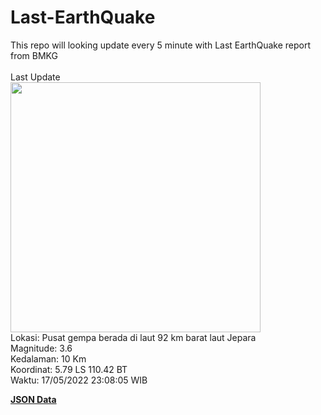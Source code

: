 # Last-EarthQuake
This repo will looking update every 5 minute with Last EarthQuake report from BMKG
<br>
<br>
Last Update
<br>
<img src="https://ews.bmkg.go.id/TEWS/data/20220517230805.mmi.jpg" width="400"/>
<br>
Lokasi: Pusat gempa berada di laut 92 km barat laut Jepara <br>
Magnitude: 3.6 <br>
Kedalaman: 10 Km <br>
Koordinat: 5.79 LS 110.42 BT <br>
Waktu: 17/05/2022 23:08:05 WIB <br>

<a href="./data/data.json">**JSON Data**</a>
